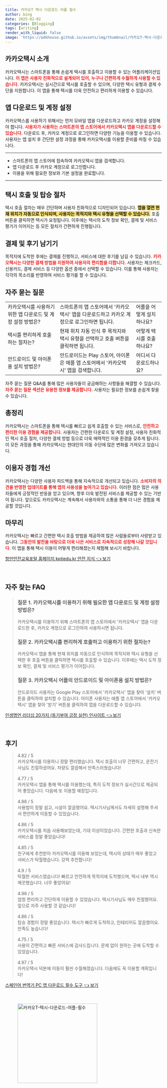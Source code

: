 ```yaml
---
title: 카카오T 택시 다운로드 어플 필수
author: bing
date: 2025-02-02
categories: [Blogging]
tags: [writing]
render_with_liquid: false
image: 'https://adkhouse.github.io/assets/img/thumbnail/카카오T-택시-다운로드-어플-필수.webp'
---
```



<h2 id='카카오택시 소개'>카카오택시 소개</h2>

<p>카카오택시는 스마트폰을 통해 손쉽게 택시를 호출하고 이용할 수 있는 어플리케이션입니다. <b><span style="color: #ee2323;">이 앱은 사용자 친화적으로 설계되어 있어, 누구나 간편하게 수월하게 사용할 수 있습니다.</span></b> 카카오택시는 실시간으로 택시를 호출할 수 있으며, 다양한 택시 유형과 결제 수단을 지원합니다. 이 앱을 통해 택시를 더욱 안전하고 편리하게 이용할 수 있습니다.</p>

<h2 id='앱 다운로드 및 계정 설정'>앱 다운로드 및 계정 설정</h2>

<p>카카오택스를 사용하기 위해서는 먼저 모바일 앱을 다운로드하고 카카오 계정을 설정해야 합니다. <b><span style="color: #ee2323;">사용자가 사용하는 스마트폰의 앱 스토어에서 카카오택시 앱을 다운로드할 수 있습니다.</span></b> 다운로드 후, 카카오 계정으로 로그인하면 다양한 기능을 이용할 수 있습니다. 사용자는 앱 설치 후 간단한 설정 과정을 통해 카카오택시를 이용할 준비를 마칠 수 있습니다.</p>

<hr />

<ul>
    <li>스마트폰의 앱 스토어에 접속하여 카카오택시 앱을 검색합니다.</li>
    <li>앱 다운로드 후 카카오 계정으로 로그인합니다.</li>
    <li>이용을 위해 필요한 정보와 기본 설정을 완료합니다.</li>
</ul>

<hr />

<h2 id='택시 호출 및 탑승 절차'>택시 호출 및 탑승 절차</h2>

<p>택시 호출 절차는 매우 간단하며 사용자 친화적으로 디자인되어 있습니다. <b><span style="background-color: #ffe066;">앱을 열면 현재 위치가 자동으로 인식되며, 사용자는 목적지와 택시 유형을 선택할 수 있습니다.</span></b> 호출 버튼을 클릭하면 택시가 요청됩니다. 이후에는 택시의 도착 정보 확인, 결제 및 서비스 평가가 이어지는 등 모든 절차가 간편하게 진행됩니다.</p>

<h2 id='결제 및 후기 남기기'>결제 및 후기 남기기</h2>

<p>목적지에 도착한 후에는 결제를 진행하고, 서비스에 대한 후기를 남길 수 있습니다. <b><span style="color: #ee2323;">카카오택시는 다양한 결제 방법을 지원하여 사용자의 편리함을 더합니다.</span></b> 사용자는 체크카드, 신용카드, 결제 서비스 등 다양한 옵션 중에서 선택할 수 있습니다. 이를 통해 사용자는 각각의 목소리를 반영하여 서비스 평가를 할 수 있습니다.</p>

<h2 id='자주 묻는 질문'>자주 묻는 질문</h2>

<table>
    <tr>
        <td>카카오택시를 사용하기 위한 앱 다운로드 및 계정 설정 방법은?</td>
        <td>스마트폰의 앱 스토어에서 '카카오택시' 앱을 다운로드하고 카카오 계정으로 로그인하면 됩니다.</td>
        <td>어플을 어떻게 설치하나요?</td>
    </tr>
    <tr>
        <td>택시를 편리하게 호출하는 절차는?</td>
        <td>현재 위치 자동 인식 후 목적지와 택시 유형을 선택하고 호출 버튼을 클릭하면 됩니다.</td>
        <td>어떻게 택시를 호출하나요?</td>
    </tr>
    <tr>
        <td>안드로이드 및 아이폰용 설치 방법은?</td>
        <td>안드로이드는 Play 스토어, 아이폰은 애플 앱 스토어에서 '카카오택시' 앱을 검색합니다.</td>
        <td>어디서 다운로드하나요?</td>
    </tr>
</table>

<p>자주 묻는 질문 Q&A를 통해 많은 사용자들이 궁금해하는 사항들을 해결할 수 있습니다. <b><span style="color: #ee2323;">자주 묻는 질문 섹션은 유용한 정보를 제공합니다.</span></b> 사용자는 필요한 정보를 손쉽게 찾을 수 있습니다.</p>

<h2 id='총정리'>총정리</h2>

<p>카카오택시는 스마트폰을 통해 택시를 빠르고 쉽게 호출할 수 있는 서비스로, <b><span style="color: #ee2323;">안전하고 편리한 이용 경험을 제공합니다.</span></b> 사용자는 간편한 다운로드 및 계정 설정, 사용자 친화적인 택시 호출 절차, 다양한 결제 방법 등으로 더욱 매력적인 이용 환경을 갖추게 됩니다. 이 모든 과정을 통해 카카오택시는 현대인의 이동 수단에 많은 변화를 가져오고 있습니다.</p>

<h2 id='이용자 경험 개선'>이용자 경험 개선</h2>

<p>카카오택시는 다양한 사용자 피드백을 통해 지속적으로 개선되고 있습니다. <b><span style="color: #ee2323;">소비자의 의견을 반영한 업데이트를 통해 앱의 사용성을 높여가고 있습니다.</span></b> 이러한 점은 많은 사용자들에게 긍정적인 반응을 얻고 있으며, 향후 더욱 발전된 서비스를 제공할 수 있는 기반이 됩니다. 앞으로도 카카오택시는 계속해서 사용자와의 소통을 통해 더 나은 경험을 제공할 것입니다.</p>

<h2 id='마무리'>마무리</h2>

<p>카카오택시는 빠르고 간편한 택시 호출 방법을 제공하여 많은 사람들로부터 사랑받고 있습니다. <b><span style="color: #ee2323;">그동안의 발전을 바탕으로 더욱 나은 서비스로 지속적으로 성장해 나갈 것입니다.</span></b> 이 앱을 통해 택시 이용이 어떻게 편리해졌는지 체험해 보시기 바랍니다.</p>


<p><a class="click-button" title="항만안전교육포털 홈페이지 kptiedu.kr 안전 지식" href="https://adkhouse.github.io/posts/%ED%95%AD%EB%A7%8C%EC%95%88%EC%A0%84%EA%B5%90%EC%9C%A1%ED%8F%AC%ED%84%B8-%ED%99%88%ED%8E%98%EC%9D%B4%EC%A7%80-kptiedu.kr-%EC%95%88%EC%A0%84-%EC%A7%80%EC%8B%9D/" rel="dofollow">항만안전교육포털 홈페이지 kptiedu.kr 안전 지식 👈 보기</a></p><br>
<h2 id='자주_찾는_FAQ'>자주 찾는 FAQ</h2>
<div itemscope="" itemtype="https://schema.org/FAQPage"> 
<blockquote> 
<div itemscope="" itemprop="mainEntity" itemtype="https://schema.org/Question"> 
<h3 itemprop="name">질문 1. 카카오택시를 이용하기 위해 필요한 앱 다운로드 및 계정 설정 방법은?</h3> 
<div itemscope="" itemprop="acceptedAnswer" itemtype="https://schema.org/Answer"> 
<span itemprop="text"> 
<p>카카오택시를 이용하기 위해 스마트폰의 앱 스토어에서 '카카오택시' 앱을 다운로드한 후, 카카오 계정으로 로그인하여 사용하시면 됩니다.</p> 
</span> 
</div> 
</div> 

<div itemscope="" itemprop="mainEntity" itemtype="https://schema.org/Question"> 
<h3 itemprop="name">질문 2. 카카오택시를 편리하게 호출하고 이용하기 위한 절차는?</h3> 
<div itemscope="" itemprop="acceptedAnswer" itemtype="https://schema.org/Answer"> 
<span itemprop="text"> 
<p>카카오택시 앱을 통해 현재 위치를 자동으로 인식하여 목적지와 택시 유형을 선택한 후 호출 버튼을 클릭하면 택시를 호출할 수 있습니다. 이후에는 택시 도착 정보 확인, 결제 및 서비스 평가가 이어집니다.</p> 
</span> 
</div> 
</div> 

<div itemscope="" itemprop="mainEntity" itemtype="https://schema.org/Question"> 
<h3 itemprop="name">질문 3. 카카오택시 어플의 안드로이드 및 아이폰용 설치 방법은?</h3> 
<div itemscope="" itemprop="acceptedAnswer" itemtype="https://schema.org/Answer"> 
<span itemprop="text"> 
<p>안드로이드 사용자는 Google Play 스토어에서 '카카오택시' 앱을 찾아 '설치' 버튼을 클릭하여 설치할 수 있습니다. 아이폰 사용자는 애플 앱 스토어에서 '카카오택시' 앱을 찾아 '받기' 버튼을 클릭하여 앱을 다운로드할 수 있습니다.</p> 
</span> 
</div> 
</div> 
</blockquote> 
</div>
<p><a class="click-button" title="인생명언 리더십 20가지 (동기부여 긍정 실천) 인사이트" href="https://adkhouse.github.io/posts/%EC%9D%B8%EC%83%9D%EB%AA%85%EC%96%B8-%EB%A6%AC%EB%8D%94%EC%8B%AD-20%EA%B0%80%EC%A7%80-(%EB%8F%99%EA%B8%B0%EB%B6%80%EC%97%AC-%EA%B8%8D%EC%A0%95-%EC%8B%A4%EC%B2%9C)-%EC%9D%B8%EC%82%AC%EC%9D%B4%ED%8A%B8/" rel="dofollow">인생명언 리더십 20가지 (동기부여 긍정 실천) 인사이트 👈 보기</a></p><br>
<h2 id='후기'>후기</h2>
<div itemscope itemtype="https://schema.org/Product">
  <blockquote>
  <div itemprop="review" itemscope itemtype="https://schema.org/Review">
      <div itemprop="reviewRating" itemscope itemtype="https://schema.org/Rating"> <span itemprop="ratingValue">4.82</span> / <span itemprop="bestRating">5</span> </div>
      <span itemprop="reviewBody">카카오택시를 이용하니 정말 편리했습니다. 택시 호출이 너무 간편하고, 운전기사님도 친절하셨어요. 차량도 깔끔해서 만족스러웠습니다!</span>
  </div>
  <br>
  <div itemprop="review" itemscope itemtype="https://schema.org/Review">
      <div itemprop="reviewRating" itemscope itemtype="https://schema.org/Rating"> <span itemprop="ratingValue">4.77</span> / <span itemprop="bestRating">5</span> </div>
      <span itemprop="reviewBody">카카오택시 앱을 통해 택시를 이용했는데, 특히 도착 정보가 실시간으로 제공되어 좋았습니다. 다음에 또 이용할 예정입니다.</span>
  </div>
  <br>
  <div itemprop="review" itemscope itemtype="https://schema.org/Review">
      <div itemprop="reviewRating" itemscope itemtype="https://schema.org/Rating"> <span itemprop="ratingValue">4.88</span> / <span itemprop="bestRating">5</span> </div>
      <span itemprop="reviewBody">사용법이 정말 쉽고, 시설이 깔끔했어요. 택시기사님께서도 자세히 설명해 주셔서 편안하게 이동할 수 있었습니다.</span>
  </div>
  <br>
  <div itemprop="review" itemscope itemtype="https://schema.org/Review">
      <div itemprop="reviewRating" itemscope itemtype="https://schema.org/Rating"> <span itemprop="ratingValue">4.86</span> / <span itemprop="bestRating">5</span> </div>
      <span itemprop="reviewBody">카카오택시를 처음 사용해보았는데, 기대 이상이었습니다. 간편한 호출과 신속한 서비스를 정말 좋았습니다!</span>
  </div>
  <br>
  <div itemprop="review" itemscope itemtype="https://schema.org/Review">
      <div itemprop="reviewRating" itemscope itemtype="https://schema.org/Rating"> <span itemprop="ratingValue">4.85</span> / <span itemprop="bestRating">5</span> </div>
      <span itemprop="reviewBody">친구에게 추천받아 카카오택시를 이용해 보았는데, 택시의 상태가 매우 좋았고 서비스가 탁월했습니다. 강력 추천합니다!</span>
  </div>
  <br>
  <div itemprop="review" itemscope itemtype="https://schema.org/Review">
      <div itemprop="reviewRating" itemscope itemtype="https://schema.org/Rating"> <span itemprop="ratingValue">4.9</span> / <span itemprop="bestRating">5</span> </div>
      <span itemprop="reviewBody">탁월한 서비스였습니다! 빠르고 안전하게 목적지에 도착했으며, 택시 내부 역시 깨끗했습니다. 너무 좋았어요!</span>
  </div>
  <br>
  <div itemprop="review" itemscope itemtype="https://schema.org/Review">
      <div itemprop="reviewRating" itemscope itemtype="https://schema.org/Rating"> <span itemprop="ratingValue">4.96</span> / <span itemprop="bestRating">5</span> </div>
      <span itemprop="reviewBody">엄청 편리하고 간단하게 이용할 수 있었습니다. 택시기사님도 매우 친절했어요. 앞으로 자주 사용할 것 같습니다!</span>
  </div>
  <br>
  <div itemprop="review" itemscope itemtype="https://schema.org/Review">
      <div itemprop="reviewRating" itemscope itemtype="https://schema.org/Rating"> <span itemprop="ratingValue">4.86</span> / <span itemprop="bestRating">5</span> </div>
      <span itemprop="reviewBody">탑승 경험이 정말 좋았습니다. 택시가 빠르게 도착하고, 인테리어도 깔끔했어요. 만족도 높습니다!</span>
  </div>
  <br>
  <div itemprop="review" itemscope itemtype="https://schema.org/Review">
      <div itemprop="reviewRating" itemscope itemtype="https://schema.org/Rating"> <span itemprop="ratingValue">4.75</span> / <span itemprop="bestRating">5</span> </div>
      <span itemprop="reviewBody">사용이 간편하고 빠른 서비스에 감사드립니다. 문제 없이 원하는 곳에 도착할 수 있었습니다.</span>
  </div>
  <br>
  <div itemprop="review" itemscope itemtype="https://schema.org/Review">
      <div itemprop="reviewRating" itemscope itemtype="https://schema.org/Rating"> <span itemprop="ratingValue">4.97</span> / <span itemprop="bestRating">5</span> </div>
      <span itemprop="reviewBody">카카오택시 덕분에 이동이 훨씬 수월해졌습니다. 다음에도 꼭 이용할 계획입니다!</span>
  </div>
  </blockquote>
</div>
<p><a class="click-button" title="스페인어 번역기 PC 앱 다운로드 필수 도구" href="https://adkhouse.github.io/posts/%EC%8A%A4%ED%8E%98%EC%9D%B8%EC%96%B4-%EB%B2%88%EC%97%AD%EA%B8%B0-PC-%EC%95%B1-%EB%8B%A4%EC%9A%B4%EB%A1%9C%EB%93%9C-%ED%95%84%EC%88%98-%EB%8F%84%EA%B5%AC/" rel="dofollow">스페인어 번역기 PC 앱 다운로드 필수 도구 👈 보기</a></p><br>
<figure class="image"><img src="https://adkhouse.github.io/assets/img/thumbnail/카카오T-택시-다운로드-어플-필수.webp" alt="카카오T-택시-다운로드-어플-필수" width="256" height="256"></figure>